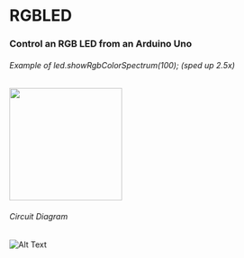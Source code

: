 <h1>RGBLED</h1>
<h3>Control an RGB LED from an Arduino Uno</h3>

<h6>Example of led.showRgbColorSpectrum(100); (sped up 2.5x)</h6>

<img src="https://i.imgur.com/eigNi7I.png" width="200px">

<h6>Circuit Diagram</h6>

![Alt Text](https://i.imgur.com/a73fE37.png)
